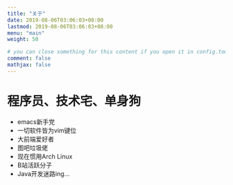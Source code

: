 ```yaml
---
title: "关于"
date: 2019-08-06T03:06:03+08:00
lastmod: 2019-08-06T03:06:03+08:00
menu: "main"
weight: 50

# you can close something for this content if you open it in config.toml.
comment: false
mathjax: false
---
```


# 程序员、技术宅、单身狗

- emacs新手党
- 一切软件皆为vim键位
- 大前端爱好者
- 图吧垃圾佬
- 现在惯用Arch Linux
- B站活跃分子
- Java开发迷路ing...